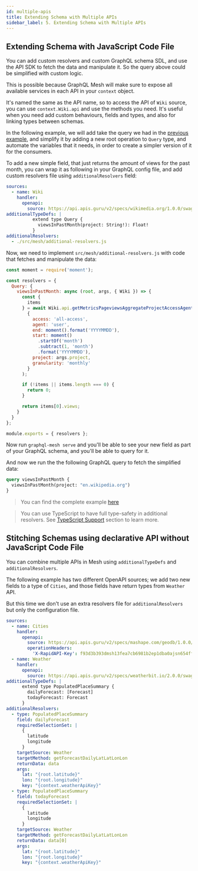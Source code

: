 ```yaml
---
id: multiple-apis
title: Extending Schema with Multiple APIs
sidebar_label: 5. Extending Schema with Multiple APIs
---
```


## Extending Schema with JavaScript Code File

You can add custom resolvers and custom GraphQL schema SDL, and use the API SDK to fetch the data and manipulate it. So the query above could be simplified with custom logic.

This is possible because GraphQL Mesh will make sure to expose all available services in each API in your `context` object.

It's named the same as the API name, so to access the API of `Wiki` source, you can use `context.Wiki.api` and use the methods you need. It's useful when you need add custom behaviours, fields and types, and also for linking types between schemas.

In the following example, we will add take the query we had in the [previous example](/docs/getting-started/basic-example), and simplify it by adding a new root operation to `Query` type, and automate the variables that it needs, in order to create a simpler version of it for the consumers.

To add a new simple field, that just returns the amount of views for the past month, you can wrap it as following in your GraphQL config file, and add custom resolvers file using `additionalResolvers` field:

```yml
sources:
  - name: Wiki
    handler:
      openapi:
        source: https://api.apis.guru/v2/specs/wikimedia.org/1.0.0/swagger.yaml
additionalTypeDefs: |
          extend type Query {
            viewsInPastMonth(project: String!): Float!
          }
additionalResolvers:
  - ./src/mesh/additional-resolvers.js
```

Now, we need to implement `src/mesh/additional-resolvers.js` with code that fetches and manipulate the data:

```js
const moment = require('moment');

const resolvers = {
  Query: {
    viewsInPastMonth: async (root, args, { Wiki }) => {
      const {
        items
      } = await Wiki.api.getMetricsPageviewsAggregateProjectAccessAgentGranularityStartEnd(
        {
          access: 'all-access',
          agent: 'user',
          end: moment().format('YYYYMMDD'),
          start: moment()
            .startOf('month')
            .subtract(1, 'month')
            .format('YYYYMMDD'),
          project: args.project,
          granularity: 'monthly'
        }
      );

      if (!items || items.length === 0) {
        return 0;
      }

      return items[0].views;
    }
  }
};

module.exports = { resolvers };
```

Now run `graphql-mesh serve` and you'll be able to see your new field as part of your GraphQL schema, and you'll be able to query for it.

And now we run the the following GraphQL query to fetch the simplified data:

```graphql
query viewsInPastMonth {
  viewsInPastMonth(project: "en.wikipedia.org")
}
```

> You can find the complete example [here](https://github.com/Urigo/graphql-mesh/tree/master/examples/openapi-javascript-wiki)

> You can use TypeScript to have full type-safety in additional resolvers. See [TypeScript Support](/docs/recipes/typescript) section to learn more.

## Stitching Schemas using declarative API without JavaScript Code File 

You can combine multiple APIs in Mesh using `additionalTypeDefs` and `additionalResolvers`. 

The following example has two different OpenAPI sources; we add two new fields to a type of `Cities`, and those fields have return types from `Weather` API.

But this time we don't use an extra resolvers file for `additionalResolvers` but only the configuration file.

```yaml
sources:
  - name: Cities
    handler:
      openapi:
        source: https://api.apis.guru/v2/specs/mashape.com/geodb/1.0.0/swagger.json
        operationHeaders:
          'X-RapidAPI-Key': f93d3b393dmsh13fea7cb6981b2ep1dba0ajsn654ffeb48c26
  - name: Weather
    handler:
      openapi:
        source: https://api.apis.guru/v2/specs/weatherbit.io/2.0.0/swagger.json
additionalTypeDefs: |
      extend type PopulatedPlaceSummary {
        dailyForecast: [Forecast]
        todayForecast: Forecast
      }
additionalResolvers:
  - type: PopulatedPlaceSummary
    field: dailyForecast
    requiredSelectionSet: |
      {
        latitude
        longitude
      }
    targetSource: Weather
    targetMethod: getForecastDailyLatLatLonLon
    returnData: data
    args:
      lat: "{root.latitude}"
      lon: "{root.longitude}"
      key: "{context.weatherApiKey}"
  - type: PopulatedPlaceSummary
    field: todayForecast
    requiredSelectionSet: |
      {
        latitude
        longitude
      }
    targetSource: Weather
    targetMethod: getForecastDailyLatLatLonLon
    returnData: data[0]
    args:
      lat: "{root.latitude}"
      lon: "{root.longitude}"
      key: "{context.weatherApiKey}"
```
